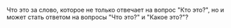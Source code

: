 Что это за слово, которое не только отвечает на вопрос "Кто это?", но и может стать ответом на вопросы "Что это?" и "Какое это?"?
